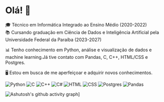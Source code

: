 # Olá! 👋

🎓 Técnico em Informática Integrado ao Ensino Médio  (2020-2022) <br>
📚 Cursando graduação em Ciência de Dados e Inteligência Artificial pela Universidade Federal da Paraíba (2023-2027)

📊 Tenho conhecimento em Python, análise e visualização de dados e machine learning.Já tive contato com Pandas, C, C++, HTML/CSS e Postgres.

🖥️ Estou em busca de me aperfeiçoar e adquirir novos conhecimentos.

![Python](https://img.shields.io/badge/Python-3776AB?logo=python&logoColor=fff)
![C](https://img.shields.io/badge/C-00599C?logo=c&logoColor=white)
![C++](https://img.shields.io/badge/C++-%2300599C.svg?logo=c%2B%2B&logoColor=white)
![C#](https://custom-icon-badges.demolab.com/badge/C%23-%23239120.svg?logo=cshrp&logoColor=white)
![HTML](https://img.shields.io/badge/HTML-%23E34F26.svg?logo=html5&logoColor=white)
![CSS](https://img.shields.io/badge/CSS-639?logo=css&logoColor=fff)
![Postgres](https://img.shields.io/badge/Postgres-%23316192.svg?logo=postgresql&logoColor=white)
![Pandas](https://img.shields.io/badge/Pandas-150458?logo=pandas&logoColor=fff)

![Ashutosh's github activity graph](https://github-readme-activity-graph.vercel.app/graph?username=juliamssilva&theme=react-dark)]

